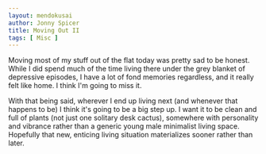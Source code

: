```yaml
---
layout: mendokusai
author: Jonny Spicer
title: Moving Out II
tags: [ Misc ]
---
```

Moving most of my stuff out of the flat today was pretty sad to be honest. While I did spend much of the time living there under the grey blanket of depressive episodes, I have a lot of
fond memories regardless, and it really felt like home. I think I'm going to miss it.

With that being said, wherever I end up living next (and whenever that happens to be) I think it's going to be a big step up. I want it to be clean and full of plants (not just one
solitary desk cactus), somewhere with personality and vibrance rather than a generic young male minimalist living space. Hopefully that new, enticing living situation materializes
sooner rather than later.
